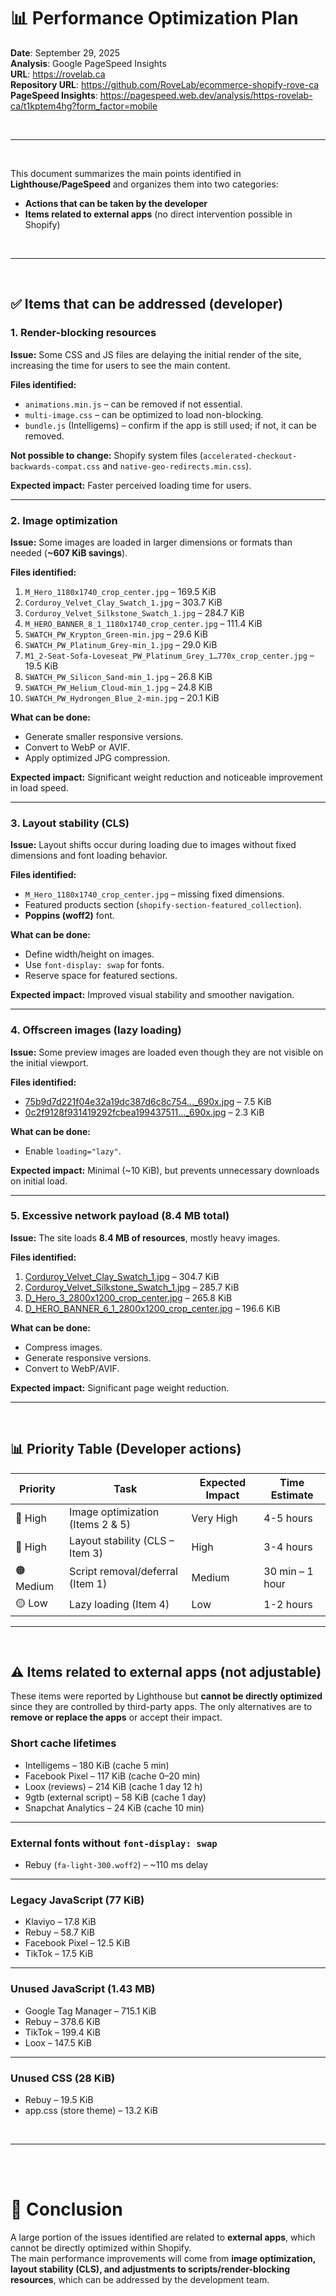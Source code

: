 # 📊 Performance Optimization Plan  
**Date**: September 29, 2025  
**Analysis**: Google PageSpeed Insights  
**URL**: https://rovelab.ca  
**Repository URL**: https://github.com/RoveLab/ecommerce-shopify-rove-ca  
**PageSpeed Insights**: https://pagespeed.web.dev/analysis/https-rovelab-ca/t1kptem4hg?form_factor=mobile

<br>

---

<br>

This document summarizes the main points identified in **Lighthouse/PageSpeed** and organizes them into two categories:

- **Actions that can be taken by the developer**  
- **Items related to external apps** (no direct intervention possible in Shopify)

<br>

---

<br>

## ✅ Items that can be addressed (developer)


### 1. Render-blocking resources
**Issue:** Some CSS and JS files are delaying the initial render of the site, increasing the time for users to see the main content.  

**Files identified:**  
- `animations.min.js` – can be removed if not essential.  
- `multi-image.css` – can be optimized to load non-blocking.  
- `bundle.js` (Intelligems) – confirm if the app is still used; if not, it can be removed.  

**Not possible to change:** Shopify system files (`accelerated-checkout-backwards-compat.css` and `native-geo-redirects.min.css`).  

**Expected impact:** Faster perceived loading time for users.  

---

### 2. Image optimization
**Issue:** Some images are loaded in larger dimensions or formats than needed (**~607 KiB savings**).  

**Files identified:**  
1. `M_Hero_1180x1740_crop_center.jpg` – 169.5 KiB  
2. `Corduroy_Velvet_Clay_Swatch_1.jpg` – 303.7 KiB  
3. `Corduroy_Velvet_Silkstone_Swatch_1.jpg` – 284.7 KiB  
4. `M_HERO_BANNER_8_1_1180x1740_crop_center.jpg` – 111.4 KiB  
5. `SWATCH_PW_Krypton_Green-min.jpg` – 29.6 KiB  
6. `SWATCH_PW_Platinum_Grey-min_1.jpg` – 29.0 KiB  
7. `M1_2-Seat-Sofa-Loveseat_PW_Platinum_Grey_1…770x_crop_center.jpg` – 19.5 KiB  
8. `SWATCH_PW_Silicon_Sand-min_1.jpg` – 26.8 KiB  
9. `SWATCH_PW_Helium_Cloud-min_1.jpg` – 24.8 KiB  
10. `SWATCH_PW_Hydrongen_Blue_2-min.jpg` – 20.1 KiB  

**What can be done:**  
- Generate smaller responsive versions.  
- Convert to WebP or AVIF.  
- Apply optimized JPG compression.  

**Expected impact:** Significant weight reduction and noticeable improvement in load speed.  

---

### 3. Layout stability (CLS)
**Issue:** Layout shifts occur during loading due to images without fixed dimensions and font loading behavior.  

**Files identified:**  
- `M_Hero_1180x1740_crop_center.jpg` – missing fixed dimensions.  
- Featured products section (`shopify-section-featured_collection`).  
- **Poppins (woff2)** font.  

**What can be done:**  
- Define width/height on images.  
- Use `font-display: swap` for fonts.  
- Reserve space for featured sections.  

**Expected impact:** Improved visual stability and smoother navigation.  

---

### 4. Offscreen images (lazy loading)
**Issue:** Some preview images are loaded even though they are not visible on the initial viewport.  

**Files identified:**  
- [75b9d7d221f04e32a19dc387d6c8c754…_690x.jpg](https://rovelab.ca/cdn/shop/files/preview_images/75b9d7d221f04e32a19dc387d6c8c754.thumbnail.0000000000_690x.jpg?v=1725888914) – 7.5 KiB  
- [0c2f9128f931419292fcbea199437511…_690x.jpg](https://rovelab.ca/cdn/shop/files/preview_images/0c2f9128f931419292fcbea199437511.thumbnail.0000000000_690x.jpg?v=1725889262) – 2.3 KiB  

**What can be done:**  
- Enable `loading="lazy"`.  

**Expected impact:** Minimal (~10 KiB), but prevents unnecessary downloads on initial load.  

---

### 5. Excessive network payload (8.4 MB total)
**Issue:** The site loads **8.4 MB of resources**, mostly heavy images.  

**Files identified:**  
1. [Corduroy_Velvet_Clay_Swatch_1.jpg](https://rovelab.ca/cdn/shop/files/Corduroy_Velvet_Clay_Swatch_1.jpg?v=1753987241) – 304.7 KiB  
2. [Corduroy_Velvet_Silkstone_Swatch_1.jpg](https://rovelab.ca/cdn/shop/files/Corduroy_Velvet_Silkstone_Swatch_1.jpg?v=1753987224) – 285.7 KiB  
3. [D_Hero_3_2800x1200_crop_center.jpg](https://rovelab.ca/cdn/shop/files/D_Hero_3_2800x1200_crop_center.jpg?v=1758915004) – 265.8 KiB  
4. [D_HERO_BANNER_6_1_2800x1200_crop_center.jpg](https://rovelab.ca/cdn/shop/files/D_HERO_BANNER_6_1_83ae70aa-2bee-4e3d-96f7-f2ffad09d375_2800x1200_crop_center.jpg?v=1758585436) – 196.6 KiB  

**What can be done:**  
- Compress images.  
- Generate responsive versions.  
- Convert to WebP/AVIF.  

**Expected impact:** Significant page weight reduction.  

---

<br>

## 📊 Priority Table (Developer actions)

| Priority  | Task                                   | Expected Impact | Time Estimate       |
|-----------|----------------------------------------|-----------------|---------------------|
| 🔴 High   | Image optimization (Items 2 & 5)       | Very High       | 4-5 hours           |
| 🔴 High   | Layout stability (CLS – Item 3)        | High            | 3-4 hours           |
| 🟠 Medium | Script removal/deferral (Item 1)       | Medium          | 30 min – 1 hour     |
| 🟡 Low    | Lazy loading (Item 4)                  | Low             | 1-2 hours           |

---

<br>

## ⚠️ Items related to external apps (not adjustable)

These items were reported by Lighthouse but **cannot be directly optimized** since they are controlled by third-party apps. The only alternatives are to **remove or replace the apps** or accept their impact.  

### Short cache lifetimes  
- Intelligems – 180 KiB (cache 5 min)  
- Facebook Pixel – 117 KiB (cache 0–20 min)  
- Loox (reviews) – 214 KiB (cache 1 day 12 h)  
- 9gtb (external script) – 58 KiB (cache 1 day)  
- Snapchat Analytics – 24 KiB (cache 10 min)  

---

### External fonts without `font-display: swap`  
- Rebuy (`fa-light-300.woff2`) – ~110 ms delay  

---

### Legacy JavaScript (77 KiB)  
- Klaviyo – 17.8 KiB  
- Rebuy – 58.7 KiB  
- Facebook Pixel – 12.5 KiB  
- TikTok – 17.5 KiB  

---

### Unused JavaScript (1.43 MB)  
- Google Tag Manager – 715.1 KiB  
- Rebuy – 378.6 KiB  
- TikTok – 199.4 KiB  
- Loox – 147.5 KiB  

---

### Unused CSS (28 KiB)  
- Rebuy – 19.5 KiB  
- app.css (store theme) – 13.2 KiB  

<br>

---

<br><br>

# 📌 Conclusion
A large portion of the issues identified are related to **external apps**, which cannot be directly optimized within Shopify.  
The main performance improvements will come from **image optimization, layout stability (CLS), and adjustments to scripts/render-blocking resources**, which can be addressed by the development team.  

